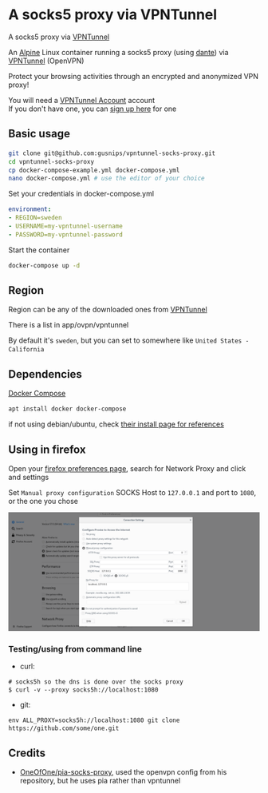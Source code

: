 # A socks5 proxy via VPNTunnel

A socks5 proxy via [VPNTunnel](http://vpntunnel.com)

An [Alpine](https://alpinelinux.org/) Linux container running a socks5 proxy (using [dante](https://www.inet.no/dante/)) via [VPNTunnel](http://vpntunnel.com) (OpenVPN)  

Protect your browsing activities through an encrypted and anonymized VPN proxy!  

You will need a [VPNTunnel Account](https://vpntunnel.com) account  
If you don't have one, you can [sign up here](https://vpntunnel.com/refer/tqd6nhtj7vzinv2a10zeixtwi2meo3wd) for one  

## Basic usage

```bash
git clone git@github.com:gusnips/vpntunnel-socks-proxy.git
cd vpntunnel-socks-proxy
cp docker-compose-example.yml docker-compose.yml
nano docker-compose.yml # use the editor of your choice
```

Set your credentials in docker-compose.yml

```YAML
environment:
- REGION=sweden
- USERNAME=my-vpntunnel-username
- PASSWORD=my-vpntunnel-password
```

Start the container

```bash
docker-compose up -d
```

## Region

Region can be any of the downloaded ones from [VPNTunnel](https://vpntunnel.com/en/account/server-info)

There is a list in app/ovpn/vpntunnel

By default it's `sweden`, but you can set to somewhere like `United States - California`

## Dependencies

[Docker Compose](https://docs.docker.com/compose/)

```bash
apt install docker docker-compose
```
if not using debian/ubuntu, check [their install page for references](https://docs.docker.com/compose/install/)

## Using in firefox

Open your [firefox preferences page](about:preferences), search for Network Proxy and click and settings

Set `Manual proxy configuration` SOCKS Host to `127.0.0.1` and port to `1080`, or the one you chose

![Firefox Screenshot](/images/firefox-screenshot.png)

### Testing/using from command line

- curl:

```shell
# socks5h so the dns is done over the socks proxy
$ curl -v --proxy socks5h://localhost:1080
```

- git:

```shell
env ALL_PROXY=socks5h://localhost:1080 git clone https://github.com/some/one.git
```

## Credits

- [OneOfOne/pia-socks-proxy](https://github.com/OneOfOne/pia-socks-proxy), used the openvpn config from his repository, but he uses pia rather than vpntunnel
